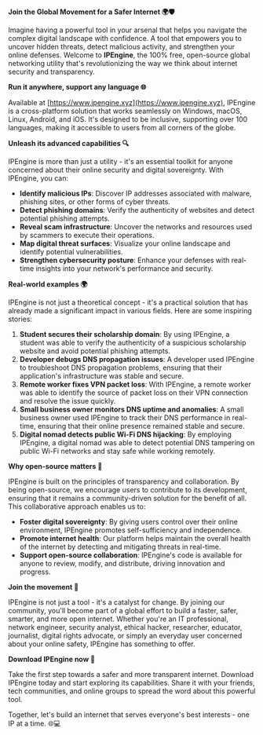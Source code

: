 **Join the Global Movement for a Safer Internet 🌍🛡️**

Imagine having a powerful tool in your arsenal that helps you navigate the complex digital landscape with confidence. A tool that empowers you to uncover hidden threats, detect malicious activity, and strengthen your online defenses. Welcome to **IPEngine**, the 100% free, open-source global networking utility that's revolutionizing the way we think about internet security and transparency.

**Run it anywhere, support any language 🌐**

Available at [https://www.ipengine.xyz](https://www.ipengine.xyz), IPEngine is a cross-platform solution that works seamlessly on Windows, macOS, Linux, Android, and iOS. It's designed to be inclusive, supporting over 100 languages, making it accessible to users from all corners of the globe.

**Unleash its advanced capabilities 🔍**

IPEngine is more than just a utility - it's an essential toolkit for anyone concerned about their online security and digital sovereignty. With IPEngine, you can:

*   **Identify malicious IPs**: Discover IP addresses associated with malware, phishing sites, or other forms of cyber threats.
*   **Detect phishing domains**: Verify the authenticity of websites and detect potential phishing attempts.
*   **Reveal scam infrastructure**: Uncover the networks and resources used by scammers to execute their operations.
*   **Map digital threat surfaces**: Visualize your online landscape and identify potential vulnerabilities.
*   **Strengthen cybersecurity posture**: Enhance your defenses with real-time insights into your network's performance and security.

**Real-world examples 🌍**

IPEngine is not just a theoretical concept - it's a practical solution that has already made a significant impact in various fields. Here are some inspiring stories:

1.  **Student secures their scholarship domain**: By using IPEngine, a student was able to verify the authenticity of a suspicious scholarship website and avoid potential phishing attempts.
2.  **Developer debugs DNS propagation issues**: A developer used IPEngine to troubleshoot DNS propagation problems, ensuring that their application's infrastructure was stable and secure.
3.  **Remote worker fixes VPN packet loss**: With IPEngine, a remote worker was able to identify the source of packet loss on their VPN connection and resolve the issue quickly.
4.  **Small business owner monitors DNS uptime and anomalies**: A small business owner used IPEngine to track their DNS performance in real-time, ensuring that their online presence remained stable and secure.
5.  **Digital nomad detects public Wi-Fi DNS hijacking**: By employing IPEngine, a digital nomad was able to detect potential DNS tampering on public Wi-Fi networks and stay safe while working remotely.

**Why open-source matters 📡**

IPEngine is built on the principles of transparency and collaboration. By being open-source, we encourage users to contribute to its development, ensuring that it remains a community-driven solution for the benefit of all. This collaborative approach enables us to:

*   **Foster digital sovereignty**: By giving users control over their online environment, IPEngine promotes self-sufficiency and independence.
*   **Promote internet health**: Our platform helps maintain the overall health of the internet by detecting and mitigating threats in real-time.
*   **Support open-source collaboration**: IPEngine's code is available for anyone to review, modify, and distribute, driving innovation and progress.

**Join the movement 🚀**

IPEngine is not just a tool - it's a catalyst for change. By joining our community, you'll become part of a global effort to build a faster, safer, smarter, and more open internet. Whether you're an IT professional, network engineer, security analyst, ethical hacker, researcher, educator, journalist, digital rights advocate, or simply an everyday user concerned about your online safety, IPEngine has something to offer.

**Download IPEngine now 🔑**

Take the first step towards a safer and more transparent internet. Download IPEngine today and start exploring its capabilities. Share it with your friends, tech communities, and online groups to spread the word about this powerful tool.

Together, let's build an internet that serves everyone's best interests - one IP at a time. 🌐💻